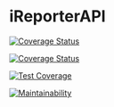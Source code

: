 # iReporterAPI

[![Coverage Status](https://coveralls.io/repos/github/asimwec/iReporterAPI/badge.svg?branch=master)](https://coveralls.io/github/asimwec/iReporterAPI?branch=master)

[![Coverage Status](https://coveralls.io/repos/github/asimwec/iReporterAPI/badge.svg)](https://coveralls.io/github/asimwec/iReporterAPI)

[![Test Coverage](https://api.codeclimate.com/v1/badges/31a668fb345e0dc7f65b/test_coverage)](https://codeclimate.com/github/asimwec/iReporterAPI/test_coverage)

[![Maintainability](https://api.codeclimate.com/v1/badges/31a668fb345e0dc7f65b/maintainability)](https://codeclimate.com/github/asimwec/iReporterAPI/maintainability)
